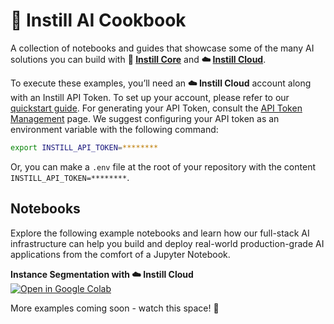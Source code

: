 # 📔 Instill AI Cookbook

A collection of notebooks and guides that showcase some of the many AI solutions you can build with **🔮 [Instill Core](https://github.com/instill-ai/instill-core)** and **☁️ [Instill Cloud](https://instill.tech/hub)**.

To execute these examples, you’ll need an **☁️ Instill Cloud** account along with an Instill API Token. To set up your account, please refer to our [quickstart guide](https://www.instill.tech/docs/quickstart). For generating your API Token, consult the [API Token Management](https://www.instill.tech/docs/core/token) page. We suggest configuring your API token as an environment variable with the following command:
```bash
export INSTILL_API_TOKEN=********
```
Or, you can make a `.env` file at the root of your repository with the content
`INSTILL_API_TOKEN=********`.

## Notebooks

Explore the following example notebooks and learn how our full-stack AI infrastructure can help you build and deploy real-world production-grade AI applications from the comfort of a Jupyter Notebook.

**Instance Segmentation with ☁️ Instill Cloud**<br>
[![Open in Google
Colab](https://colab.research.google.com/assets/colab-badge.svg)](https://colab.research.google.com/github/instill-ai/cookbook/blob/main/examples/Instance_segmentation_stomavision.ipynb)

More examples coming soon - watch this space! 🚀
